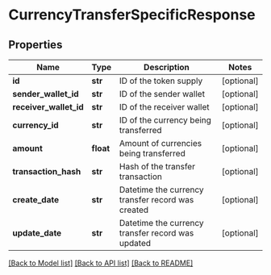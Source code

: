 # CurrencyTransferSpecificResponse

## Properties
Name | Type | Description | Notes
------------ | ------------- | ------------- | -------------
**id** | **str** | ID of the token supply | [optional] 
**sender_wallet_id** | **str** | ID of the sender wallet | [optional] 
**receiver_wallet_id** | **str** | ID of the receiver wallet | [optional] 
**currency_id** | **str** | ID of the currency being transferred | [optional] 
**amount** | **float** | Amount of currencies being transferred | [optional] 
**transaction_hash** | **str** | Hash of the transfer transaction | [optional] 
**create_date** | **str** | Datetime the currency transfer record was created | [optional] 
**update_date** | **str** | Datetime the currency transfer record was updated | [optional] 

[[Back to Model list]](../README.md#documentation-for-models) [[Back to API list]](../README.md#documentation-for-api-endpoints) [[Back to README]](../README.md)


